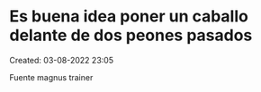 # Es buena idea poner un caballo delante de dos peones pasados

Created: 03-08-2022 23:05

Fuente magnus trainer